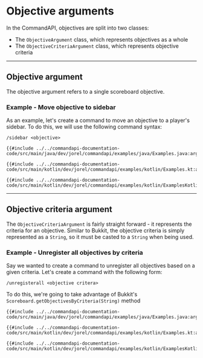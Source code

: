 # Objective arguments

In the CommandAPI, objectives are split into two classes:

- The `ObjectiveArgument` class, which represents objectives as a whole
- The `ObjectiveCriteriaArgument` class, which represents objective criteria

-----

## Objective argument

The objective argument refers to a single scoreboard objective.

<div class="example">

### Example - Move objective to sidebar

As an example, let's create a command to move an objective to a player's sidebar. To do this, we will use the following command syntax:

```mccmd
/sidebar <objective>
```

<div class="multi-pre">

```java,Java
{{#include ../../commandapi-documentation-code/src/main/java/dev/jorel/commandapi/examples/java/Examples.java:argumentObjectives1}}
```

```kotlin,Kotlin
{{#include ../../commandapi-documentation-code/src/main/kotlin/dev/jorel/commandapi/examples/kotlin/Examples.kt:argumentObjectives1}}
```

```kotlin,Kotlin_DSL
{{#include ../../commandapi-documentation-code/src/main/kotlin/dev/jorel/commandapi/examples/kotlin/ExamplesKotlinDSL.kt:argumentObjectives1}}
```

</div>

</div>

-----

## Objective criteria argument

The `ObjectiveCriteriaArgument` is fairly straight forward - it represents the criteria for an objective. Similar to Bukkit, the objective criteria is simply represented as a `String`, so it must be casted to a `String` when being used.

<div class="example">

### Example - Unregister all objectives by criteria

Say we wanted to create a command to unregister all objectives based on a given criteria. Let's create a command with the following form:

```mccmd
/unregisterall <objective critera>
```

To do this, we're going to take advantage of Bukkit's `Scoreboard.getObjectivesByCriteria(String)` method

<div class="multi-pre">

```java,Java
{{#include ../../commandapi-documentation-code/src/main/java/dev/jorel/commandapi/examples/java/Examples.java:argumentObjectives2}}
```

```kotlin,Kotlin
{{#include ../../commandapi-documentation-code/src/main/kotlin/dev/jorel/commandapi/examples/kotlin/Examples.kt:argumentObjectives2}}
```

```kotlin,Kotlin_DSL
{{#include ../../commandapi-documentation-code/src/main/kotlin/dev/jorel/commandapi/examples/kotlin/ExamplesKotlinDSL.kt:argumentObjectives2}}
```

</div>

</div>
